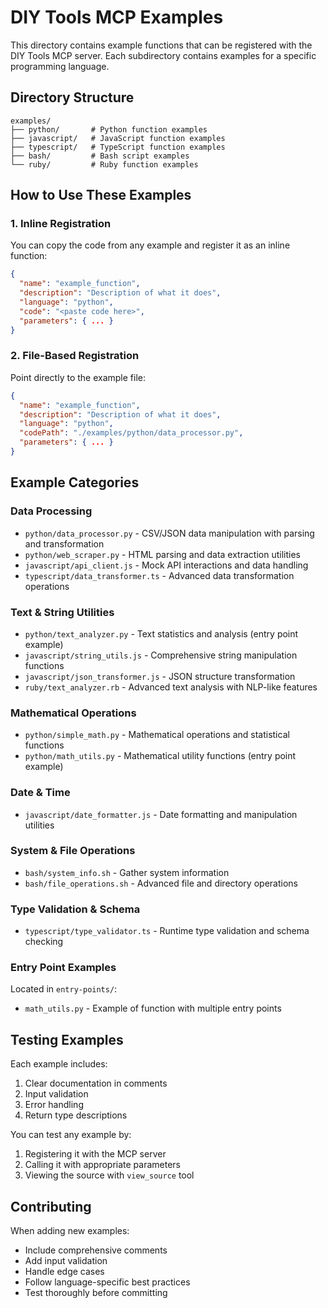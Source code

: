 # DIY Tools MCP Examples

This directory contains example functions that can be registered with the DIY Tools MCP server. Each subdirectory contains examples for a specific programming language.

## Directory Structure

```
examples/
├── python/       # Python function examples
├── javascript/   # JavaScript function examples  
├── typescript/   # TypeScript function examples
├── bash/         # Bash script examples
└── ruby/         # Ruby function examples
```

## How to Use These Examples

### 1. Inline Registration

You can copy the code from any example and register it as an inline function:

```json
{
  "name": "example_function",
  "description": "Description of what it does",
  "language": "python",
  "code": "<paste code here>",
  "parameters": { ... }
}
```

### 2. File-Based Registration

Point directly to the example file:

```json
{
  "name": "example_function",
  "description": "Description of what it does",
  "language": "python",
  "codePath": "./examples/python/data_processor.py",
  "parameters": { ... }
}
```

## Example Categories

### Data Processing
- `python/data_processor.py` - CSV/JSON data manipulation with parsing and transformation
- `python/web_scraper.py` - HTML parsing and data extraction utilities
- `javascript/api_client.js` - Mock API interactions and data handling
- `typescript/data_transformer.ts` - Advanced data transformation operations

### Text & String Utilities
- `python/text_analyzer.py` - Text statistics and analysis (entry point example)
- `javascript/string_utils.js` - Comprehensive string manipulation functions
- `javascript/json_transformer.js` - JSON structure transformation
- `ruby/text_analyzer.rb` - Advanced text analysis with NLP-like features

### Mathematical Operations
- `python/simple_math.py` - Mathematical operations and statistical functions
- `python/math_utils.py` - Mathematical utility functions (entry point example)

### Date & Time
- `javascript/date_formatter.js` - Date formatting and manipulation utilities

### System & File Operations
- `bash/system_info.sh` - Gather system information
- `bash/file_operations.sh` - Advanced file and directory operations

### Type Validation & Schema
- `typescript/type_validator.ts` - Runtime type validation and schema checking

### Entry Point Examples
Located in `entry-points/`:
- `math_utils.py` - Example of function with multiple entry points

## Testing Examples

Each example includes:
1. Clear documentation in comments
2. Input validation
3. Error handling
4. Return type descriptions

You can test any example by:
1. Registering it with the MCP server
2. Calling it with appropriate parameters
3. Viewing the source with `view_source` tool

## Contributing

When adding new examples:
- Include comprehensive comments
- Add input validation
- Handle edge cases
- Follow language-specific best practices
- Test thoroughly before committing
